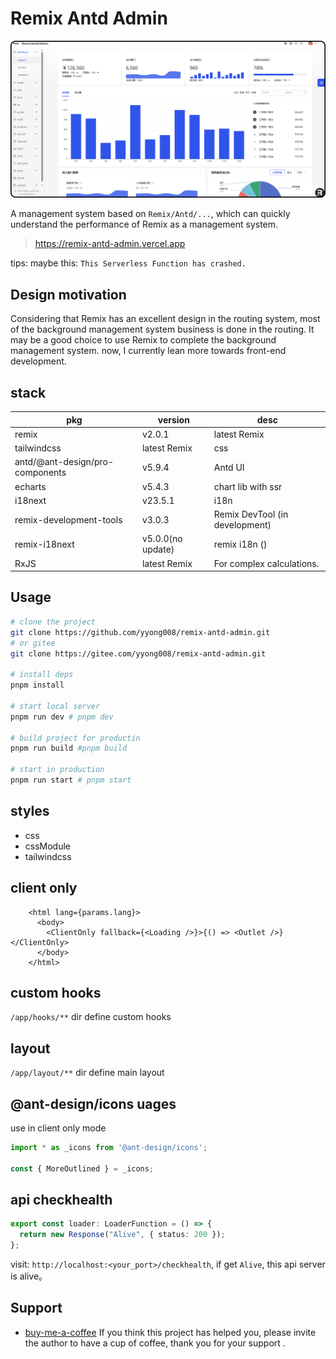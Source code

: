 # Remix Antd Admin

![](./public/images/admin.png)

A management system based on `Remix/Antd/...`, which can quickly understand the performance of Remix as a management system.

> https://remix-antd-admin.vercel.app

tips: maybe this: `This Serverless Function has crashed.`

## Design motivation

Considering that Remix has an excellent design in the routing system, most of the background management system business is done in the routing. It may be a good choice to use Remix to complete the background management system. now, I currently lean more towards front-end development.

## stack

| pkg                             | version           | desc                           |
| ------------------------------- | ----------------- | ------------------------------ |
| remix                           | v2.0.1            | latest Remix                   |
| tailwindcss                     | latest Remix      | css                            |
| antd/@ant-design/pro-components | v5.9.4            | Antd UI                        |
| echarts                         | v5.4.3            | chart lib with ssr             |
| i18next                         | v23.5.1           | i18n                           |
| remix-development-tools         | v3.0.3            | Remix DevTool (in development) |
| remix-i18next                   | v5.0.0(no update) | remix i18n ()                  |
| RxJS                            | latest Remix      | For complex calculations.      |

## Usage

```sh
# clone the project
git clone https://github.com/yyong008/remix-antd-admin.git
# or gitee
git clone https://gitee.com/yyong008/remix-antd-admin.git

# install deps
pnpm install

# start local server
pnpm run dev # pnpm dev

# build project for productin
pnpm run build #pnpm build

# start in production
pnpm run start # pnpm start
```

## styles

- css
- cssModule
- tailwindcss

## client only

```tsx
    <html lang={params.lang}>
      <body>
        <ClientOnly fallback={<Loading />}>{() => <Outlet />}</ClientOnly>
      </body>
    </html>
```

## custom hooks

`/app/hooks/**` dir define custom hooks

## layout

`/app/layout/**` dir define main layout

## @ant-design/icons uages

use in client only mode

```ts
import * as _icons from '@ant-design/icons';

const { MoreOutlined } = _icons;
```

## api checkhealth

```ts
export const loader: LoaderFunction = () => {
  return new Response("Alive", { status: 200 });
};
```

visit: `http://localhost:<your_port>/checkhealth`, if get `Alive`, this api server is alive。

## Support

- [buy-me-a-coffee](https://github.com/yyong008/buy-me-a-coffee) If you think this project has helped you, please invite the author to have a cup of coffee, thank you for your support .
